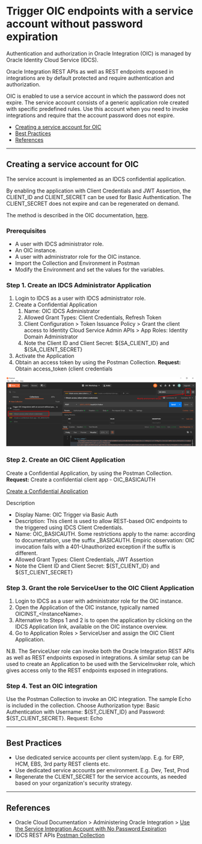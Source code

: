 # Trigger OIC endpoints with a service account without password expiration

Authentication and authorization in Oracle Integration (OIC) is managed by Oracle Identity Cloud Service (IDCS).

Oracle Integration REST APIs as well as REST endpoints exposed in integrations are by default protected and require authentication and authorization.

OIC is enabled to use a service account in which the password does not expire. The service account consists of a generic application role created with specific predefined rules. Use this account when you need to invoke integrations and require that the account password does not expire.

- [Creating a service account for OIC](#creating-a-service-account-for-oic)
- [Best Practices](#best-practices)
- [References](#references)
--------------------------------------------------------------------------------------

## Creating a service account for OIC

The service account is implemented as an IDCS confidential application.

By enabling the application with Client Credentials and JWT Assertion, the CLIENT_ID and CLIENT_SECRET can be used for Basic Authentication. The CLIENT_SECRET does not expire and can be regenerated on demand.

The method is described in the OIC documentation, [here](https://docs.oracle.com/en/cloud/paas/integration-cloud/integration-cloud-auton/use-service-integration-account-no-password-expiration.html).

### Prerequisites
- A user with IDCS administrator role.
- An OIC instance.
- A user with administrator role for the OIC instance.
- Import the Collection and Environment in Postman
- Modify the Environment and set the values for the variables.

### Step 1. Create an IDCS Administrator Application
1. Login to IDCS as a user with IDCS administrator role.
1. Create a Confidential Application
    1. Name: OIC IDCS Administrator
    1. Allowed Grant Types: Client Credentials, Refresh Token
    1. Client Configuration > Token Issuance Policy > Grant the client access to Identity Cloud Service Admin APIs > App Roles: Identity Domain Administrator
    1. Note the Client ID and Client Secret: ${SA_CLIENT_ID} and ${SA_CLIENT_SECRET}
1. Activate the Application
1. Obtain an access token by using the Postman Collection. __Request:__ Obtain access_token (client credentials

![Obtain an access token](media/access-token.png)

### Step 2. Create an OIC Client Application
Create a Confidential Application, by using the Postman Collection. __Request:__ Create a confidential client app - OIC_BASICAUTH

[Create a Confidential Application](media/oic-client-app.png)

Description
- Display Name: OIC Trigger via Basic Auth
- Description: This client is used to allow REST-based OIC endpoints to the triggered using IDCS Client Credentials.
- Name: OIC_BASICAUTH. Some restrictions apply to the name: according to documentation, use the suffix \_BASICAUTH. Empiric observation: OIC invocation fails with a 401-Unauthorized exception if the suffix is different.
- Allowed Grant Types: Client Credentials, JWT Assertion
- Note the Client ID and Client Secret: ${ST_CLIENT_ID} and ${ST_CLIENT_SECRET}

### Step 3. Grant the role ServiceUser to the OIC Client Application

1. Login to IDCS as a user with administrator role for the OIC instance.
2. Open the Application of the OIC instance, typically named OICINST_\<InstanceName\>.
3. Alternative to Steps 1 and 2 is to open the application by clicking on the IDCS Application link, available on the OIC instance overview.
4. Go to Application Roles > ServiceUser and assign the OIC Client Application.

N.B. The ServiceUser role can invoke both the Oracle Integration REST APIs as well as REST endpoints exposed in integrations.
A similar setup can be used to create an Application to be used with the ServiceInvoker role, which gives access only to the REST endpoints exposed in integrations.

### Step 4. Test an OIC integration
Use the Postman Collection to invoke an OIC integration. The sample Echo is included in the collection.
Choose Authorization type: Basic Authentication with Username: ${ST_CLIENT_ID} and Password: ${ST_CLIENT_SECRET}.
Request: Echo

--------------------------------------------------------------------------------------

## Best Practices
- Use dedicated service accounts per client system/app. E.g. for ERP, HCM, EBS, 3rd party REST clients etc.
- Use dedicated service accounts per environment. E.g. Dev, Test, Prod
- Regenerate the CLIENT_SECRET for the service accounts, as needed based on your organization's security strategy.

--------------------------------------------------------------------------------------

## References
- Oracle Cloud Documentation > Administering Oracle Integration > [Use the Service Integration Account with No Password Expiration](https://docs.oracle.com/en/cloud/paas/integration-cloud/integration-cloud-auton/use-service-integration-account-no-password-expiration.html)
- IDCS REST APIs [Postman Collection](https://github.com/oracle/idm-samples/tree/master/idcs-rest-clients)